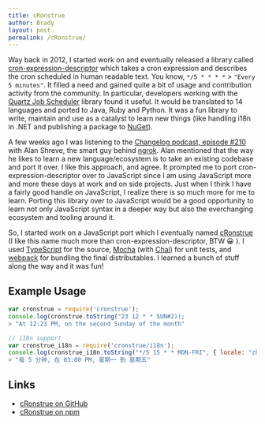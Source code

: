 ```yaml
---
title: cRonstrue
author: Brady
layout: post
permalink: /cRonstrue/
---
```


Way back in 2012, I started work on and eventually released a library called [cron-expression-descriptor](https://github.com/bradymholt/cron-expression-descriptor) which takes a cron expression and describes the cron scheduled in human readable text. You know, `*/5 * * * *` > `"Every 5 minutes"`. It filled a need and gained quite a bit of usage and contribution activity from the community. In particular, developers working with the [Quartz Job Scheduler](http://www.quartz-scheduler.org/) library found it useful. It would be translated to 14 languages and ported to Java, Ruby and Python. It was a fun library to write, maintain and use as a catalyst to learn new things (like handling i18n in .NET and publishing a package to [NuGet](https://www.nuget.org/)).

A few weeks ago I was listening to the [Changelog podcast, episode #210](https://changelog.com/210/) with Alan Shreve, the smart guy behind [ngrok](https://ngrok.com/). Alan mentioned that the way he likes to learn a new language/ecosystem is to take an existing codebase and port it over. I like this approach, and agree. It prompted me to port cron-expression-descriptor over to JavaScript since I am using JavaScript more and more these days at work and on side projects. Just when I think I have a fairly good handle on JavaScript, I realize there is so much more for me to learn. Porting this library over to JavaScript would be a good opportunity to learn not only JavaScript syntax in a deeper way but also the everchanging ecosystem and tooling around it.

So, I started work on a JavaScript port which I eventually named [cRonstrue](https://github.com/bradymholt/cronstrue) (I like this name much more than cron-expression-descriptor, BTW 😀 ). I used [TypeScript](https://www.typescriptlang.org/) for the source, [Mocha](https://mochajs.org/) (with [Chai](http://chaijs.com/)) for unit tests, and [webpack](https://webpack.github.io/) for bundling the final distributables. I learned a bunch of stuff along the way and it was fun!

## Example Usage

```js
var cronstrue = require('cronstrue');
console.log(cronstrue.toString("23 12 * * SUN#2));
> "At 12:23 PM, on the second Sunday of the month"
```

```js
// i18n support
var cronstrue_i18n = require('cronstrue/i18n');
console.log(cronstrue_i18n.toString("*/5 15 * * MON-FRI", { locale: "zh_CN" }));
> "每 5 分钟, 在 03:00 PM, 星期一 到 星期五"
```

## Links

* [cRonstrue on GitHub](https://github.com/bradymholt/cronstrue)
* [cRonstrue on npm](https://www.npmjs.com/package/cronstrue)

